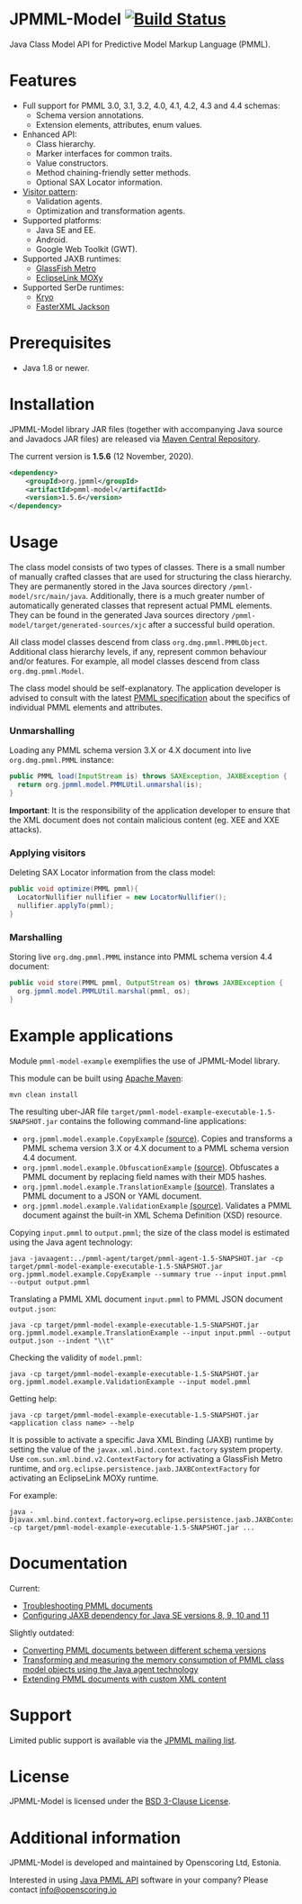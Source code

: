 JPMML-Model [![Build Status](https://travis-ci.org/jpmml/jpmml-model.png?branch=master)](https://travis-ci.org/jpmml/jpmml-model)
===========

Java Class Model API for Predictive Model Markup Language (PMML).

# Features #

* Full support for PMML 3.0, 3.1, 3.2, 4.0, 4.1, 4.2, 4.3 and 4.4 schemas:
  * Schema version annotations.
  * Extension elements, attributes, enum values.
* Enhanced API:
  * Class hierarchy.
  * Marker interfaces for common traits.
  * Value constructors.
  * Method chaining-friendly setter methods.
  * Optional SAX Locator information.
* [Visitor pattern](https://en.wikipedia.org/wiki/Visitor_pattern):
  * Validation agents.
  * Optimization and transformation agents.
* Supported platforms:
  * Java SE and EE.
  * Android.
  * Google Web Toolkit (GWT).
* Supported JAXB runtimes:
  * [GlassFish Metro](https://metro.java.net)
  * [EclipseLink MOXy](https://www.eclipse.org/eclipselink)
* Supported SerDe runtimes:
  * [Kryo](https://github.com/EsotericSoftware/kryo)
  * [FasterXML Jackson](https://github.com/FasterXML/jackson)

# Prerequisites #

* Java 1.8 or newer.

# Installation #

JPMML-Model library JAR files (together with accompanying Java source and Javadocs JAR files) are released via [Maven Central Repository](https://repo1.maven.org/maven2/org/jpmml/).

The current version is **1.5.6** (12 November, 2020).

```xml
<dependency>
	<groupId>org.jpmml</groupId>
	<artifactId>pmml-model</artifactId>
	<version>1.5.6</version>
</dependency>
```

# Usage #

The class model consists of two types of classes. There is a small number of manually crafted classes that are used for structuring the class hierarchy. They are permanently stored in the Java sources directory `/pmml-model/src/main/java`. Additionally, there is a much greater number of automatically generated classes that represent actual PMML elements. They can be found in the generated Java sources directory `/pmml-model/target/generated-sources/xjc` after a successful build operation.

All class model classes descend from class `org.dmg.pmml.PMMLObject`. Additional class hierarchy levels, if any, represent common behaviour and/or features. For example, all model classes descend from class `org.dmg.pmml.Model`.

The class model should be self-explanatory. The application developer is advised to consult with the latest [PMML specification](http://dmg.org/pmml/v4-3/GeneralStructure.html) about the specifics of individual PMML elements and attributes.

### Unmarshalling ###

Loading any PMML schema version 3.X or 4.X document into live `org.dmg.pmml.PMML` instance:

```java
public PMML load(InputStream is) throws SAXException, JAXBException {
  return org.jpmml.model.PMMLUtil.unmarshal(is);
}
```

**Important**: It is the responsibility of the application developer to ensure that the XML document does not contain malicious content (eg. XEE and XXE attacks).

### Applying visitors ###

Deleting SAX Locator information from the class model:

```java
public void optimize(PMML pmml){
  LocatorNullifier nullifier = new LocatorNullifier();
  nullifier.applyTo(pmml);
}
```

### Marshalling ###

Storing live `org.dmg.pmml.PMML` instance into PMML schema version 4.4 document:

```java
public void store(PMML pmml, OutputStream os) throws JAXBException {
  org.jpmml.model.PMMLUtil.marshal(pmml, os);
}
```

# Example applications #

Module `pmml-model-example` exemplifies the use of JPMML-Model library.

This module can be built using [Apache Maven](https://maven.apache.org/):
```
mvn clean install
```

The resulting uber-JAR file `target/pmml-model-example-executable-1.5-SNAPSHOT.jar` contains the following command-line applications:
* `org.jpmml.model.example.CopyExample` [(source)](https://github.com/jpmml/jpmml-model/blob/master/pmml-model-example/src/main/java/org/jpmml/model/example/CopyExample.java). Copies and transforms a PMML schema version 3.X or 4.X document to a PMML schema version 4.4 document.
* `org.jpmml.model.example.ObfuscationExample` [(source)](https://github.com/jpmml/jpmml-model/blob/master/pmml-model-example/src/main/java/org/jpmml/model/example/ObfuscationExample.java). Obfuscates a PMML document by replacing field names with their MD5 hashes.
* `org.jpmml.model.example.TranslationExample` [(source)](https://github.com/jpmml/jpmml-model/blob/master/pmml-model-example/src/main/java/org/jpmml/model/example/TranslationExample.java). Translates a PMML document to a JSON or YAML document.
* `org.jpmml.model.example.ValidationExample` [(source)](https://github.com/jpmml/jpmml-model/blob/master/pmml-model-example/src/main/java/org/jpmml/model/example/ValidationExample.java). Validates a PMML document against the built-in XML Schema Definition (XSD) resource.

Copying `input.pmml` to `output.pmml`; the size of the class model is estimated using the Java agent technology:
```
java -javaagent:../pmml-agent/target/pmml-agent-1.5-SNAPSHOT.jar -cp target/pmml-model-example-executable-1.5-SNAPSHOT.jar org.jpmml.model.example.CopyExample --summary true --input input.pmml --output output.pmml
```

Translating a PMML XML document `input.pmml` to PMML JSON document `output.json`:
```
java -cp target/pmml-model-example-executable-1.5-SNAPSHOT.jar org.jpmml.model.example.TranslationExample --input input.pmml --output output.json --indent "\\t"
```

Checking the validity of `model.pmml`:
```
java -cp target/pmml-model-example-executable-1.5-SNAPSHOT.jar org.jpmml.model.example.ValidationExample --input model.pmml
```

Getting help:
```
java -cp target/pmml-model-example-executable-1.5-SNAPSHOT.jar <application class name> --help
```

It is possible to activate a specific Java XML Binding (JAXB) runtime by setting the value of the `javax.xml.bind.context.factory` system property. Use `com.sun.xml.bind.v2.ContextFactory` for activating a GlassFish Metro runtime, and `org.eclipse.persistence.jaxb.JAXBContextFactory` for activating an EclipseLink MOXy runtime.

For example:
```
java -Djavax.xml.bind.context.factory=org.eclipse.persistence.jaxb.JAXBContextFactory -cp target/pmml-model-example-executable-1.5-SNAPSHOT.jar ...
```

# Documentation #

Current:

* [Troubleshooting PMML documents](https://openscoring.io/blog/2018/06/15/troubleshooting_pmml/)
* [Configuring JAXB dependency for Java SE versions 8, 9, 10 and 11](https://openscoring.io/blog/2019/02/28/jpmml_model_api_configuring_jaxb_dependency/)

Slightly outdated:

* [Converting PMML documents between different schema versions](https://openscoring.io/blog/2014/06/20/jpmml_model_api_import_export/)
* [Transforming and measuring the memory consumption of PMML class model objects using the Java agent technology](https://openscoring.io/blog/2015/02/06/jpmml_model_api_transform_measure/)
* [Extending PMML documents with custom XML content](https://openscoring.io/blog/2015/05/15/jpmml_model_api_vendor_extensions/)

# Support #

Limited public support is available via the [JPMML mailing list](https://groups.google.com/forum/#!forum/jpmml).

# License #

JPMML-Model is licensed under the [BSD 3-Clause License](https://opensource.org/licenses/BSD-3-Clause).

# Additional information #

JPMML-Model is developed and maintained by Openscoring Ltd, Estonia.

Interested in using [Java PMML API](https://github.com/jpmml) software in your company? Please contact [info@openscoring.io](mailto:info@openscoring.io)
